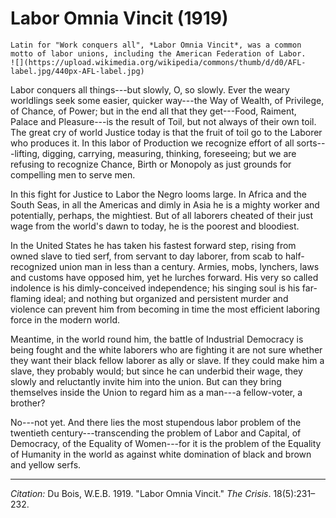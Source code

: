 <!--
title:   Labor Omnia Vincit
author:  Du Bois, W.E.B.
journal: The Crisis
year:    1919
volume:  18
issue:   5
pages:   231-232
-->
# Labor Omnia Vincit (1919)

```{margin}
Latin for "Work conquers all", *Labor Omnia Vincit*, was a common motto of labor unions, including the American Federation of Labor.    
![](https://upload.wikimedia.org/wikipedia/commons/thumb/d/d0/AFL-label.jpg/440px-AFL-label.jpg)
```

Labor conquers all things---but slowly, O, so slowly. Ever the weary worldlings seek some easier, quicker way---the Way of Wealth, of Privilege, of Chance, of Power; but in the end all that they get---Food, Raiment, Palace and Pleasure---is the result of Toil, but not always of their own toil. The great cry of world Justice today is that the fruit of toil go to the Laborer who produces it. In this labor of Production we recognize effort of all sorts---lifting, digging, carrying, measuring, thinking, foreseeing; but we are refusing to recognize Chance, Birth or Monopoly as just grounds for compelling men to serve men.

In this fight for Justice to Labor the Negro looms large. In Africa and the South Seas, in all the Americas and dimly in Asia he is a mighty worker and potentially, perhaps, the mightiest. But of all laborers cheated of their just wage from the world's dawn to today, he is the poorest and bloodiest.

In the United States he has taken his fastest forward step, rising from owned slave to tied serf, from servant to day laborer, from scab to half-recognized union man in less than a century. Armies, mobs, lynchers, laws and customs have opposed him, yet he lurches forward. His very so called indolence is his dimly-conceived independence; his singing soul is his far-flaming ideal; and nothing but organized and persistent murder and violence can prevent him from becoming in time the most efficient laboring force in the modern world.

Meantime, in the world round him, the battle of Industrial Democracy is being fought and the white laborers who are fighting it are not sure whether they want their black fellow laborer as ally or slave. If they could make him a slave, they probably would; but since he can underbid their wage, they slowly and reluctantly invite him into the union. But can they bring themselves inside the Union to regard him as a man---a fellow-voter, a brother?

No---not yet. And there lies the most stupendous labor problem of the twentieth century---transcending the problem of Labor and Capital, of Democracy, of the Equality of Women---for it is the problem of the Equality of Humanity in the world as against white domination of black and brown and yellow serfs.

______________
*Citation:* Du Bois, W.E.B. 1919. "Labor Omnia Vincit." *The Crisis*. 18(5):231&ndash;232.